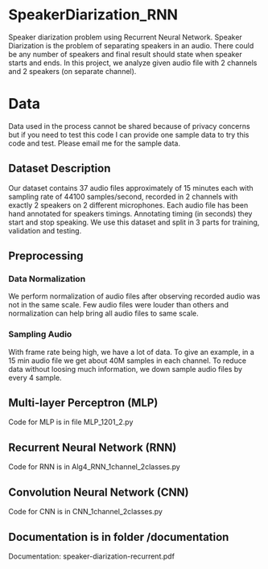 # SpeakerDiarization_RNN
Speaker diarization problem using Recurrent Neural Network. 
Speaker Diarization is the problem of separating speakers in an audio. There could be any number of speakers and final result should state when speaker starts and ends. In this project, we analyze given audio file with 2 channels and 2 speakers (on separate channel).

# Data
Data used in the process cannot be shared because of privacy concerns but if you need to test this code I can provide one sample data to try this code and test. Please email me for the sample data.

## Dataset Description
Our dataset contains 37 audio files approximately of 15 minutes each with sampling rate of 44100 samples/second, recorded in 2 channels with exactly 2 speakers on 2 different microphones. Each audio file has been hand annotated for speakers timings. Annotating timing (in seconds) they start and stop speaking. We use this dataset and split in 3 parts for training, validation and testing.

## Preprocessing

### Data Normalization
We perform normalization of audio files after observing recorded audio was not in the same scale. Few audio files were louder than others and normalization can help bring all audio files to same scale.

### Sampling Audio
With frame rate being high, we have a lot of data. To give an example, in a 15 min audio file we get about 40M samples in each channel.  To reduce data without loosing much information, we down sample audio files by every 4 sample. 


## Multi-layer Perceptron (MLP)
Code for MLP is in file MLP_1201_2.py
## Recurrent Neural Network (RNN)
Code for RNN is in Alg4_RNN_1channel_2classes.py
## Convolution Neural Network (CNN)
Code for CNN is in CNN_1channel_2classes.py
## Documentation is in folder /documentation
Documentation: speaker-diarization-recurrent.pdf
